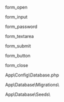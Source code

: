 form_open

form_input

form_password

form_textarea

form_submit

form_button

form_close

App\Config\Database.php

App\Database\Migrations\

App\Database\Seeds\
